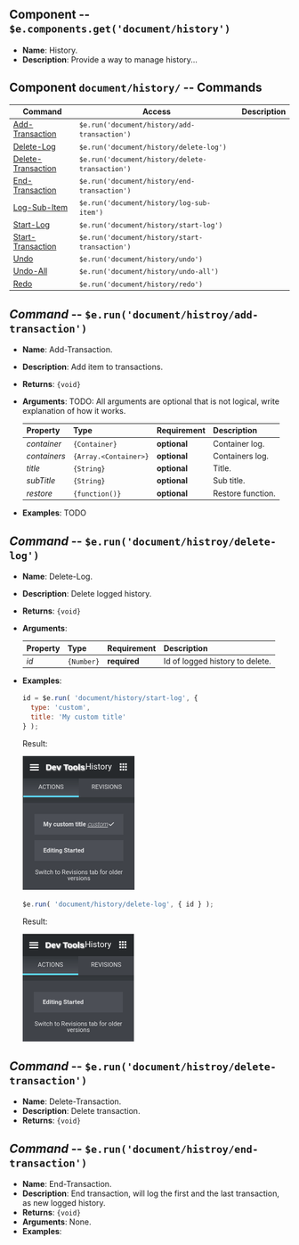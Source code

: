 
## Component -- `$e.components.get('document/history')`

*  **Name**: History.
*  **Description**: Provide a way to manage history...

## Component `document/history/` -- Commands
| Command                                                                | Access                                             | Description         
|------------------------------------------------------------------------|----------------------------------------------------|-----------------------------------------
| [Add-Transaction](#)                                                   | `$e.run('document/history/add-transaction')`       | 
| [Delete-Log](#)                                                        | `$e.run('document/history/delete-log')`            | 
| [Delete-Transaction](#)                                                | `$e.run('document/history/delete-transaction')`    | 
| [End-Transaction](#)                                                   | `$e.run('document/history/end-transaction')`       | 
| [Log-Sub-Item](#)                                                      | `$e.run('document/history/log-sub-item')`          | 
| [Start-Log](#)                                                         | `$e.run('document/history/start-log')`             | 
| [Start-Transaction](#)                                                 | `$e.run('document/history/start-transaction')`     | 
| [Undo](#)                                                              | `$e.run('document/history/undo')`                  | 
| [Undo-All](#)                                                          | `$e.run('document/history/undo-all')`              | 
| [Redo](#)                                                              | `$e.run('document/history/redo')`                  | 

## _Command_ -- `$e.run('document/histroy/add-transaction')`
*  **Name**: Add-Transaction.
*  **Description**: Add item to transactions.
*  **Returns**: `{void}`
*  **Arguments**: 
TODO: All arguments are optional that is not logical, write explanation of how it works.

    | Property     | Type                  | Requirement   | Description |
    |---           |---                    |---            |---|
    | _container_  | `{Container}`         | **optional**  | Container log.
    | _containers_ | `{Array.<Container>}` | **optional**  | Containers log.
    | _title_      | `{String}`            | **optional**  | Title.
    | _subTitle_   | `{String}`            | **optional**  | Sub title.
    | _restore_    | `{function()}`         | **optional** | Restore function.
*  **Examples**:
TODO

## _Command_ -- `$e.run('document/histroy/delete-log')`
*  **Name**: Delete-Log.
*  **Description**: Delete logged history.
*  **Returns**: `{void}`
*  **Arguments**: 

    | Property     | Type                  | Requirement   | Description |
    |---           |---                    |---            |---|
    | _id_         | `{Number}`            | **required**  | Id of logged history to delete.

*  **Examples**:
    ```javascript
    id = $e.run( 'document/history/start-log', { 
      type: 'custom',
      title: 'My custom title'
    } );
    ```
    Result:
    
    ![history-with-custom-title](../../../../../../images/edocument-history/history-with-custom-title.png)
    ```javascript
    $e.run( 'document/history/delete-log', { id } ); 
    ```
    Result:
    
    ![history-empty](../../../../../../images/edocument-history/history-empty.png)
    
## _Command_ -- `$e.run('document/histroy/delete-transaction')`
*  **Name**: Delete-Transaction.
*  **Description**: Delete transaction.
*  **Returns**: `{void}`

## _Command_ -- `$e.run('document/histroy/end-transaction')`
*  **Name**: End-Transaction.
*  **Description**: End transaction, will log the first and the last transaction, as new logged history.
*  **Returns**: `{void}`
*  **Arguments**: None.
*  **Examples**:
